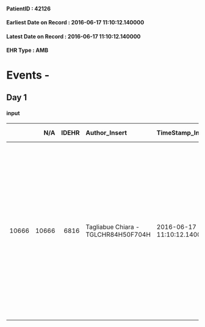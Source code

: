 
#### PatientID : 42126
#### Earliest Date on Record : 2016-06-17 11:10:12.140000
#### Latest Date on Record : 2016-06-17 11:10:12.140000
#### EHR Type : AMB

# Events - 

## Day 1

#### input
|       |    N/A |   IDEHR | Author_Insert                       | TimeStamp_Insert           | EHRType   |   PatientID |   IDDigitalSignDocument | persone_vicine   |   Unnamed: 0_x.1 |   IDANAMNESI_SOCIALE | Patient    | FamigliaAltro   | Paziente_T   | FamigliaAltro_T   |   Non_Rilevabile_x.1 | Note_Non_Rilevabile_x.1   | opt_Problemi   | chk_contr_sintomi   | chk_competenza                                 | opt_paziente_a   | opt_famiglia_a   | opt_adeguatezza   | opt_paziente_solo   | ds_note_con                     | opt_presente_assente   | Presenza_minori   | Caregiver_principale   | opt_capacita     | ds_familiari_coinv                                                                                                                                                                                                                                                                                                                                                                                | opt_risorse_ec   | opt_paziente_psi   | opt_Ins_vol   | opt_inv_civile   |   invalidita_perc | Needs     | Fragility   | opt_indennita_acc   | opt_legge   | opt_famiglia_psi   |
|------:|-------:|--------:|:------------------------------------|:---------------------------|:----------|------------:|------------------------:|:-----------------|-----------------:|---------------------:|:-----------|:----------------|:-------------|:------------------|---------------------:|:--------------------------|:---------------|:--------------------|:-----------------------------------------------|:-----------------|:-----------------|:------------------|:--------------------|:--------------------------------|:-----------------------|:------------------|:-----------------------|:-----------------|:--------------------------------------------------------------------------------------------------------------------------------------------------------------------------------------------------------------------------------------------------------------------------------------------------------------------------------------------------------------------------------------------------|:-----------------|:-------------------|:--------------|:-----------------|------------------:|:----------|:------------|:--------------------|:------------|:-------------------|
| 10666 |  10666 |    6816 | Tagliabue Chiara - TGLCHR84H50F704H | 2016-06-17 11:10:12.140000 | AMB       |       42126 |                  398555 | N/A              |             3526 |                 2284 | Parziale#2 | Si#1            | Parziale#2   | Si#1              |                    0 | NR                        | Si#1           | controllo sintomi#0 | competenza/capacit√† assistenziale caregiver#0 | Indefinite#2     | Congruenti#1     | No#0              | Si#1                | Paziente divorziato, vive solo. | Presente#1             | No#0              | amica Isabella         | Incrementabile#1 | La sorella Maria Teresa di 93 aa abita nelle vicinanze ed √® presente nel quotidiano, lucida anche se con difficolt√† fisiche legate all'et√†. L'amica Isabella si sta occupando dell'assistenza. Il paziente ha due figli: Bruno che vive a Milano e Raffaele che vive in Svizzera, non sono in buoni rapporti con il paziente ma sono stati informati dai parenti riguardo la gravit√† clinica. | Da valutare#2    | No#0               | No#0          | Si#1             |               100 | Clinici#0 | nessuna#0   | Si#1                | No#0        | No#0               |


